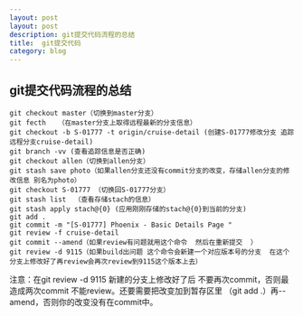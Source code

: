 ```yaml
---
layout: post
layout: post
description: git提交代码流程的总结
title:  git提交代码
category: blog
---
```


## git提交代码流程的总结 ##

    git checkout master（切换到master分支）
    git fecth   （在master分支上取得远程最新的分支信息）
    git checkout -b S-01777 -t origin/cruise-detail (创建S-01777修改分支 追踪远程分支cruise-detail)
    git branch -vv (查看追踪信息是否正确)
    git checkout allen（切换到allen分支）
    git stash save photo（如果allen分支还没有commit分支的改变，存储allen分支的修改信息 别名为photo）
    git checkout S-01777 （切换回S-01777分支）
    git stash list  （查看存储stach的信息）
    git stash apply stach@{0} (应用刚刚存储的stach@{0}到当前的分支)
    git add .
    git commit -m "[S-01777] Phoenix - Basic Details Page "
    git review -f cruise-detail
    git commit --amend（如果review有问题就用这个命令  然后在重新提交  ）
    git review -d 9115（如果build出问题 这个命令会新建一个对应版本号的分支  在这个分支上修改好了再review会再次review到9115这个版本上去）
      
注意：在git review -d 9115 新建的分支上修改好了后 不要再次commit，否则最造成两次commit  不能review。还要需要把改变加到暂存区里 （git add .）再--amend，否则你的改变没有在commit中。
  